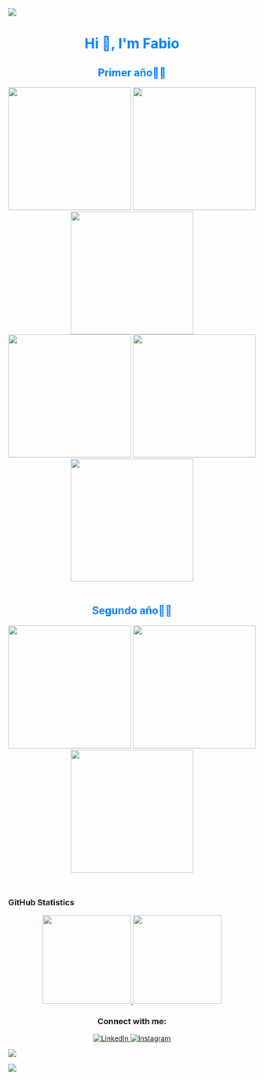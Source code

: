 <!--horizontal divider(gradiant)-->
<img src="https://user-images.githubusercontent.com/73097560/115834477-dbab4500-a447-11eb-908a-139a6edaec5c.gif">

<!--h1 centered without bottom border-->
<div align="center" style="color: #007bff;">
  <h1>Hi 👋, I'm Fabio</h1>
</div>

<!--h2 align="center">Primer año</h2-->
<h2 align="center" style="color: #007bff;">Primer año👨‍💻</h2>
<div align="center">
    <a href="https://github.com/fabioo66/CADP"><img width="250" src="https://denvercoder1-github-readme-stats.vercel.app/api/pin/?username=fabioo66&repo=CADP&theme=blue-green&icon_color=F8D866"></a>
    <a href="https://github.com/fabioo66/Mate-1"><img width="250" src="https://denvercoder1-github-readme-stats.vercel.app/api/pin/?username=fabioo66&repo=Mate-1&theme=blue-green&icon_color=F8D866"></a>
    <a href="https://github.com/fabioo66/Organizacion-de-computadoras"><img width="250" src="https://denvercoder1-github-readme-stats.vercel.app/api/pin/?username=fabioo66&repo=Organizacion-de-computadoras&theme=blue-green&icon_color=F8D866"></a>
</div>

<div align="center">
    <a href="https://github.com/fabioo66/Taller-de-progamacion"><img width="250" src="https://denvercoder1-github-readme-stats.vercel.app/api/pin/?username=fabioo66&repo=Taller-de-progamacion&theme=blue-green&icon_color=F8D866"></a>
    <a href="https://github.com/fabioo66/Mate-2"><img width="250" src="https://denvercoder1-github-readme-stats.vercel.app/api/pin/?username=fabioo66&repo=Mate-2&theme=blue-green&icon_color=F8D866"></a>
    <a href="https://github.com/fabioo66/Arquitectura-de-computadoras"><img width="250" src="https://denvercoder1-github-readme-stats.vercel.app/api/pin/?username=fabioo66&repo=Arquitectura-de-computadoras&theme=blue-green&icon_color=F8D866"></a>
</div>

<br>

<!--h2 align="center">Segundo año</h2-->
<h2 align="center" style="color: #007bff;">Segundo año👨‍💻</h2>
<div align="center">
    <a href="https://github.com/fabioo66/FOD"><img width="250" src="https://denvercoder1-github-readme-stats.vercel.app/api/pin/?username=fabioo66&repo=FOD&theme=blue-green&icon_color=F8D866"></a>
    <a href="https://github.com/fabioo66/AYED"><img width="250" src="https://denvercoder1-github-readme-stats.vercel.app/api/pin/?username=fabioo66&repo=AYED&theme=blue-green&icon_color=F8D866"></a>
    <a href="https://github.com/fabioo66/Seminario-de-python-"><img width="250" src="https://denvercoder1-github-readme-stats.vercel.app/api/pin/?username=fabioo66&repo=Seminario-de-python-&theme=blue-green&icon_color=F8D866"></a>
</div>

<!-- Add some space -->
<div style="margin-top: 50px;"></div>

### GitHub Statistics

<p align="center">
  <a href="https://github.com/fabioo66">
    <img height="180em" src="https://github-readme-stats-eight-theta.vercel.app/api?username=fabioo66&show_icons=true&theme=blue-green&include_all_commits=true&count_private=true"/>
    <img height="180em" src="https://github-readme-stats-eight-theta.vercel.app/api/top-langs/?username=fabioo66&layout=compact&langs_count=8&theme=blue-green"/>
  </a>
</p>

<h3 align="center">Connect with me:</h3>
<div align="center">
  <a href="https://www.linkedin.com/in/fabio-ignacio-torrejon-19148b291/">
    <img src="https://img.shields.io/badge/LinkedIn-0077B5?style=for-the-badge&logo=linkedin&logoColor=dark" alt="LinkedIn">
  </a>
  <a href="https://www.instagram.com/fabio_torrejon/">
    <img src="https://img.shields.io/badge/Instagram-E4405F?style=for-the-badge&logo=instagram&logoColor=dark" alt="Instagram">
  </a>
</div>

[![](https://visitcount.itsvg.in/api?id=fabioo66&icon=3&color=6)](https://visitcount.itsvg.in)
  
</div>

<!--horizontal divider(gradiant)-->
<img src="https://user-images.githubusercontent.com/73097560/115834477-dbab4500-a447-11eb-908a-139a6edaec5c.gif">
